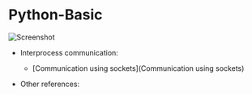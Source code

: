 # Python-Basic

![Screenshot](images/tf.jpeg)

* Interprocess communication: 
  * [Communication using sockets](Communication using sockets)
  
* Other references:
